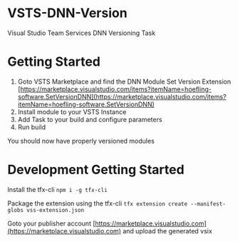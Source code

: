 # VSTS-DNN-Version
Visual Studio Team Services DNN Versioning Task

# Getting Started

1. Goto VSTS Marketplace and find the DNN Module Set Version Extension [https://marketplace.visualstudio.com/items?itemName=hoefling-software.SetVersionDNN](https://marketplace.visualstudio.com/items?itemName=hoefling-software.SetVersionDNN)
2. Install module to your VSTS Instance
3. Add Task to your build and configure parameters
4. Run build

You should now have properly versioned modules

# Development Getting Started
Install the tfx-cli 
```npm i -g tfx-cli```

Package the extension using the tfx-cli
```tfx extension create --manifest-globs vss-extension.json```

Goto your publisher account [https://marketplace.visualstudio.com](https://marketplace.visualstudio.com) and upload the generated vsix